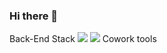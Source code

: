 ### Hi there 👋

<!--
**PPatrick-star/PPatrick-star** is a ✨ _special_ ✨ repository because its `README.md` (this file) appears on your GitHub profile.

Here are some ideas to get you started:

- 🔭 I’m currently working on ...
- 🌱 I’m currently learning ...
- 👯 I’m looking to collaborate on ...
- 🤔 I’m looking for help with ...
- 💬 Ask me about ...
- 📫 How to reach me: ...
- 😄 Pronouns: ...
- ⚡ Fun fact: ...
-->
Back-End Stack
<img src="https://img.shields.io/badge/JAVA-007396?style=flat-square&logo=HTML5&logoColor=white"/>
<img src="https://img.shields.io/badge/Spring-E34F26?style=flat-square&logo=HTML5&logoColor=white"/>
Cowork tools

